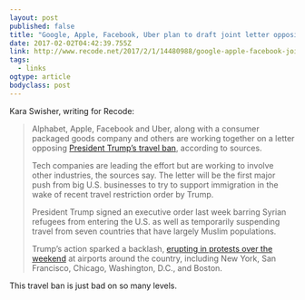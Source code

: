 ```yaml
---
layout: post 
published: false 
title: "Google, Apple, Facebook, Uber plan to draft joint letter opposing Trump’s travel ban" 
date: 2017-02-02T04:42:39.755Z 
link: http://www.recode.net/2017/2/1/14480988/google-apple-facebook-joint-letter-opposing-trump-travel-ban 
tags:
  - links
ogtype: article 
bodyclass: post 
---
```


Kara Swisher, writing for Recode:

> Alphabet, Apple, Facebook and Uber, along with a consumer packaged goods company and others are working together on a letter opposing [President Trump’s travel ban](https://www.nytimes.com/2017/01/27/us/politics/trump-syrian-refugees.html), according to sources.
> 
> Tech companies are leading the effort but are working to involve other industries, the sources say. The letter will be the first major push from big U.S. businesses to try to support immigration in the wake of recent travel restriction order by Trump.
> 
> President Trump signed an executive order last week barring Syrian refugees from entering the U.S. as well as temporarily suspending travel from seven countries that have largely Muslim populations.
> 
> Trump’s action sparked a backlash, [erupting in protests over the weekend](https://twitter.com/search?q=%23letthemin&src=tyah) at airports around the country, including New York, San Francisco, Chicago, Washington, D.C., and Boston.

This travel ban is just bad on so many levels.
